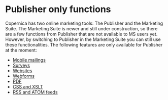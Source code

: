 # Publisher only functions

Copernica has two online marketing tools: The Publisher and the Marketing 
Suite. The Marketing Suite is newer and still under construction, so 
there are a few functions from Publisher that are not available to MS users 
yet. However, by switching to Publisher in the Marketing Suite you can 
still use these functionalities. The following features are only available 
for Publisher at the moment:

* [Mobile mailings](./mobile-mailing)
* [Surveys](./surveys)
* [Websites](./websites)
* [Webforms](./webforms)
* [PDF](./pdf-document)
* [CSS and XSLT](./css-and-xslt)
* [RSS and ATOM feeds](./rss-and-atom-feeds)
